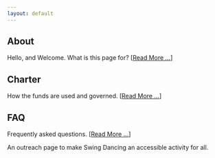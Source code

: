 ```yaml
---
layout: default
---
```


<div class="index_row"><div class="index_column"><h2>
About
</h2>
Hello, and Welcome. What is this page for? [<a href="/about">Read More ...</a>]
</div><div class="index_column"><h2>
Charter
</h2>
How the funds are used and governed. [<a href="/charter">Read More ...</a>]
</div><div class="index_column"><h2>
FAQ
</h2>
Frequently asked questions. [<a href="/FAQ">Read More ...</a>]
</div></div>

An outreach page to make Swing Dancing an accessible activity for all.
